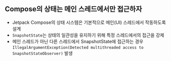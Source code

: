 ## Compose의 상태는 메인 스레드에서만 접근하자
- Jetpack Compose의 상태 시스템은 기본적으로 메인(UI) 스레드에서 작동하도록 설계
- `SnapshotState`는 상태의 일관성을 유지하기 위해 특정 스레드에서의 접근을 강제
- 메인 스레드가 아닌 다른 스레드에서 SnapshotState에 접근하는 경우 `IllegalArgumentException(Detected multithreaded access to SnapshotStateObserver)` 발생
